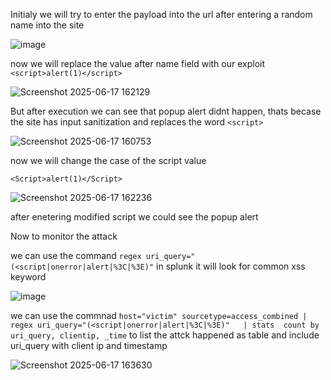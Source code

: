 Initialy we will try to enter the payload into the url after entering a random name into the site

![image](https://github.com/user-attachments/assets/6abbaeeb-ac36-45d6-ac48-14c58ded359f)

now we will replace the value after name field with our exploit
`<script>alert(1)</script>`


![Screenshot 2025-06-17 162129](https://github.com/user-attachments/assets/d30467f0-f942-40a0-8df5-f54cc450a0c5)

But after execution we can see that popup alert didnt happen, thats becase the site has input sanitization and replaces the word `<script>`

![Screenshot 2025-06-17 160753](https://github.com/user-attachments/assets/1a3ff18d-f25e-4db3-b396-a29dedd208cc)

now we will change the case of the script value

`<Script>alert(1)</Script>`

![Screenshot 2025-06-17 162236](https://github.com/user-attachments/assets/3c2cef23-14c3-4794-90b1-1aab1db5670b)

after enetering modified script we could see the popup alert

Now to monitor the attack

we can use the command `regex uri_query="(<script|onerror|alert|%3C|%3E)"` in splunk it will look for common xss keyword

![image](https://github.com/user-attachments/assets/82557876-cb7f-49b2-99c9-be1c58d32b09)

we can use the commnad `host="victim" sourcetype=access_combined | regex uri_query="(<script|onerror|alert|%3C|%3E)"   | stats  count by uri_query, clientip, _time` to list the attck happened as table and include uri_query with client ip and timestamp

![Screenshot 2025-06-17 163630](https://github.com/user-attachments/assets/37793379-1b3b-4b7a-94b3-8b42f33cf740)


